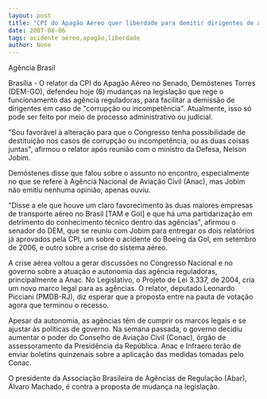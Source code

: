 ```yaml
---
layout: post
title: "CPI do Apagão Aéreo quer liberdade para demitir dirigentes de agência corruptos ou incompetentes"
date: 2007-08-06
tags: acidente aéreo,apagão,liberdade
author: None
---
```


Ag&ecirc;ncia Brasil

Bras&iacute;lia - O relator da CPI do Apag&atilde;o A&eacute;reo no Senado, Dem&oacute;stenes Torres (DEM-GO), defendeu hoje (6) mudan&ccedil;as na legisla&ccedil;&atilde;o que rege o funcionamento das ag&ecirc;ncia reguladoras, para facilitar a demiss&atilde;o de dirigentes em caso de &quot;corrup&ccedil;&atilde;o ou incompet&ecirc;ncia&quot;. Atualmente, isso s&oacute; pode ser feito por meio de processo administrativo ou judicial.

&quot;Sou favor&aacute;vel &agrave; altera&ccedil;&atilde;o para que o Congresso tenha possibilidade de destitui&ccedil;&atilde;o nos casos de corrup&ccedil;&atilde;o ou incompet&ecirc;ncia, ou as duas coisas juntas&quot;, afirmou o relator ap&oacute;s reuni&atilde;o com o ministro da Defesa, Nelson Jobim.

Dem&oacute;stenes disse que falou sobre o assunto no encontro, especialmente no que se refere &agrave; Ag&ecirc;ncia Nacional de Avia&ccedil;&atilde;o Civil (Anac), mas Jobim n&atilde;o emitiu nenhuma opini&atilde;o, apenas ouviu.

&quot;Disse a ele que houve um claro favorecimento &agrave;s duas maiores empresas de transporte a&eacute;reo no Brasil [TAM e Gol] e que h&aacute; uma partidariza&ccedil;&atilde;o em detrimento do conhecimento t&eacute;cnico dentro das ag&ecirc;ncias&quot;, afirmou o senador do DEM, que se reuniu com Jobim para entregar os dois relat&oacute;rios j&aacute; aprovados pela CPI, um sobre o acidente do Boeing da Gol, em setembro de 2006, e outro sobre a crise do sistema a&eacute;reo.

A crise a&eacute;rea voltou a gerar discuss&otilde;es no Congresso Nacional e no governo sobre a atua&ccedil;&atilde;o e autonomia das ag&ecirc;ncia reguladoras, principalmente a Anac. No Legislativo, o Projeto de Lei 3.337, de 2004, cria um novo marco legal para as ag&ecirc;ncias. O relator, deputado Leonardo Picciani (PMDB-RJ), diz esperar que a proposta entre na pauta de vota&ccedil;&atilde;o agora que terminou o recesso.

Apesar da autonomia, as ag&ecirc;ncias t&ecirc;m de cumprir os marcos legais e se ajustar &agrave;s pol&iacute;ticas de governo. Na semana passada, o governo decidiu aumentar o poder do Conselho de Avia&ccedil;&atilde;o Civil (Conac), &oacute;rg&atilde;o de assessoramento da Presid&ecirc;ncia da Rep&uacute;blica. Anac e Infraero ter&atilde;o de enviar boletins quinzenais sobre a aplica&ccedil;&atilde;o das medidas tomadas pelo Conac.

O presidente da Associa&ccedil;&atilde;o Brasileira de Ag&ecirc;ncias de Regula&ccedil;&atilde;o (Abar), &Aacute;lvaro Machado, &eacute; contra a proposta de mudan&ccedil;a na legisla&ccedil;&atilde;o.
&nbsp; 